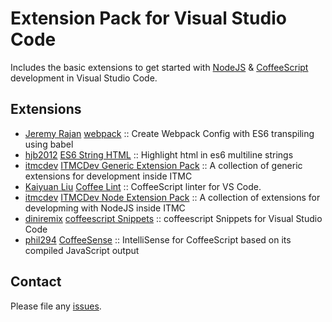 # Extension Pack for Visual Studio Code

Includes the basic extensions to get started with [NodeJS](http://nodejs.com/) &amp; [CoffeeScript](https://coffeescript.org/) development in Visual Studio Code.

## Extensions

<!-- +Extensions -->
* [Jeremy Rajan](https://marketplace.visualstudio.com/publishers/jeremyrajan) [webpack](https://marketplace.visualstudio.com/items?itemName=jeremyrajan.webpack) :: Create Webpack Config with ES6 transpiling using babel
* [hjb2012](https://marketplace.visualstudio.com/publishers/hjb2012) [ES6 String HTML](https://marketplace.visualstudio.com/items?itemName=hjb2012.vscode-es6-string-html) :: Highlight html in es6 multiline strings
* [itmcdev](https://marketplace.visualstudio.com/publishers/itmcdev) [ITMCDev Generic Extension Pack](https://marketplace.visualstudio.com/items?itemName=itmcdev.generic-extension-pack) :: A collection of generic extensions for development inside ITMC
* [Kaiyuan Liu](https://marketplace.visualstudio.com/publishers/lkytal) [Coffee Lint](https://marketplace.visualstudio.com/items?itemName=lkytal.coffeelinter) :: CoffeeScript linter for VS Code.
* [itmcdev](https://marketplace.visualstudio.com/publishers/itmcdev) [ITMCDev Node Extension Pack](https://marketplace.visualstudio.com/items?itemName=itmcdev.node-extension-pack) :: A collection of extensions for developming with NodeJS inside ITMC
* [diniremix](https://marketplace.visualstudio.com/publishers/diniremix) [coffeescript Snippets](https://marketplace.visualstudio.com/items?itemName=diniremix.vscode-coffeescript-snippets) :: coffeescript Snippets for Visual Studio Code
* [phil294](https://marketplace.visualstudio.com/publishers/phil294) [CoffeeSense](https://marketplace.visualstudio.com/items?itemName=phil294.coffeesense) :: IntelliSense for CoffeeScript based on its compiled JavaScript output
<!-- -Extensions -->

## Contact

Please file any [issues](https://github.com/itmcdev/vscode-extensions/issues).
